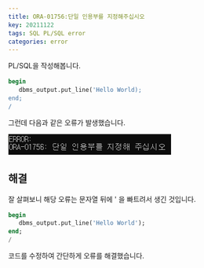 ```yaml
---
title: ORA-01756:단일 인용부를 지정해주십시오  
key: 20211122
tags: SQL PL/SQL error
categories: error
---
```


PL/SQL을 작성해봅니다.  

~~~sql
begin
   dbms_output.put_line('Hello World);
end;
/
~~~

그런데 다음과 같은 오류가 발생했습니다.  

![error](/assets/images/post/2021-11-22-er.png)

## 해결  

잘 살펴보니 해당 오류는 문자열 뒤에 ' 을 빠트려서 생긴 것입니다.  

~~~sql
begin
   dbms_output.put_line('Hello World');  
end;
/
~~~

코드를 수정하여 간단하게 오류를 해결했습니다.  